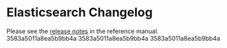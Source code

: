 # Elasticsearch Changelog

Please see the [release notes](https://www.elastic.co/guide/en/elasticsearch/reference/current/es-release-notes.html) in the reference manual.
3583a5011a8ea5b9bb4a
3583a5011a8ea5b9bb4a
3583a5011a8ea5b9bb4a

